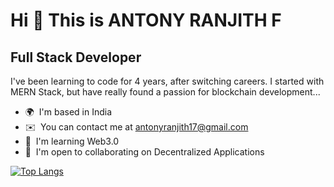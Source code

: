 Hi 👋 This is ANTONY RANJITH F
===============================

Full Stack Developer
--------------------

I've been learning to code for 4 years, after switching careers. I started with MERN Stack, but have really found a passion for blockchain development...

* 🌍  I'm based in India
* ✉️  You can contact me at [antonyranjith17@gmail.com](mailto:antonyranjith17@gmail.com)
* 🧠  I'm learning Web3.0
* 🤝  I'm open to collaborating on Decentralized Applications

[![Top Langs](https://github-readme-stats.vercel.app/api/top-langs/?username=x-4nto&langs_count=5&layout=compact&hide=PHP)](https://github.com/anuraghazra/github-readme-stats)
